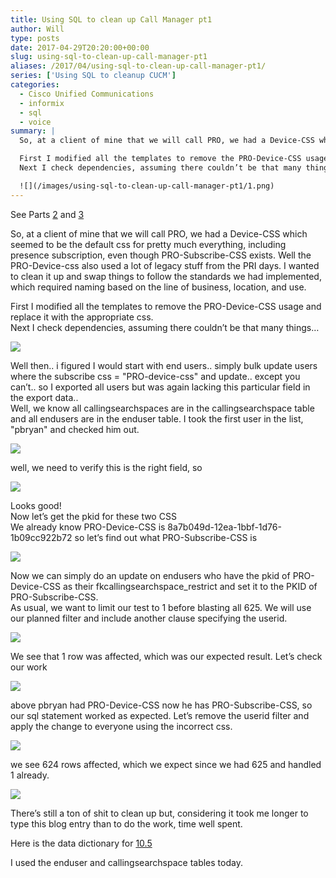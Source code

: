 ```yaml
---
title: Using SQL to clean up Call Manager pt1
author: Will
type: posts
date: 2017-04-29T20:20:00+00:00
slug: using-sql-to-clean-up-call-manager-pt1
aliases: /2017/04/using-sql-to-clean-up-call-manager-pt1/
series: ['Using SQL to cleanup CUCM']
categories:
  - Cisco Unified Communications
  - informix
  - sql
  - voice
summary: |
  So, at a client of mine that we will call PRO, we had a Device-CSS which seemed to be the default css for pretty much everything, including presence subscription, even though PRO-Subscribe-CSS exists. Well the PRO-Device-css also used a lot of legacy stuff from the PRI days. I wanted to clean it up and swap things to follow the standards we had implemented, which required naming based on the line of business, location, and use.

  First I modified all the templates to remove the PRO-Device-CSS usage and replace it with the appropriate css.  
  Next I check dependencies, assuming there couldn’t be that many things…

  ![](/images/using-sql-to-clean-up-call-manager-pt1/1.png)
---
```


See Parts&nbsp;[2][1]&nbsp;and&nbsp;[3][2]

So, at a client of mine that we will call PRO, we had a Device-CSS which seemed to be the default css for pretty much everything, including presence subscription, even though PRO-Subscribe-CSS exists. Well the PRO-Device-css also used a lot of legacy stuff from the PRI days. I wanted to clean it up and swap things to follow the standards we had implemented, which required naming based on the line of business, location, and use.

First I modified all the templates to remove the PRO-Device-CSS usage and replace it with the appropriate css.  
Next I check dependencies, assuming there couldn’t be that many things…

![](/images/using-sql-to-clean-up-call-manager-pt1/1.png)

Well then.. i figured I would start with end users.. simply bulk update users where the subscribe css = "PRO-device-css" and update.. except you can’t.. so I exported all users but was again lacking this particular field in the export data..  
Well, we know all callingsearchspaces are in the callingsearchspace table and all endusers are in the enduser table. I took the first user in the list, "pbryan" and checked him out.

![](/images/using-sql-to-clean-up-call-manager-pt1/2.png) 

well, we need to verify this is the right field, so

![](/images/using-sql-to-clean-up-call-manager-pt1/3.png)

Looks good!  
Now let’s get the pkid for these two CSS  
We already know PRO-Device-CSS is 8a7b049d-12ea-1bbf-1d76-1b09cc922b72 so let’s find out what PRO-Subscribe-CSS is

![](/images/using-sql-to-clean-up-call-manager-pt1/4.png)

Now we can simply do an update on endusers who have the pkid of PRO-Device-CSS as their fkcallingsearchspace_restrict and set it to the PKID of PRO-Subscribe-CSS.  
As usual, we want to limit our test to 1 before blasting all 625. We will use our planned filter and include another clause specifying the userid.

![](/images/using-sql-to-clean-up-call-manager-pt1/5.png)

We see that 1 row was affected, which was our expected result. Let’s check our work

![](/images/using-sql-to-clean-up-call-manager-pt1/6.png)

above pbryan had PRO-Device-CSS now he has PRO-Subscribe-CSS, so our sql statement worked as expected. Let’s remove the userid filter and apply the change to everyone using the incorrect css.

![](/images/using-sql-to-clean-up-call-manager-pt1/8.png)

we see 624 rows affected, which we expect since we had 625 and handled 1 already.

![](/images/using-sql-to-clean-up-call-manager-pt1/7.png)

There’s still a ton of shit to clean up but, considering it took me longer to type this blog entry than to do the work, time well spent.

Here is the data dictionary for [10.5](https://developer.cisco.com/media/UCM10.5DataDictionary/UCM10.5DataDictionary.htm)

I used the enduser and callingsearchspace tables today.

 [1]: /2017/05/using-sql-to-clean-up-call-manager-pt2/
 [2]: /2017/05/using-sql-to-clean-up-call-manager-pt3/